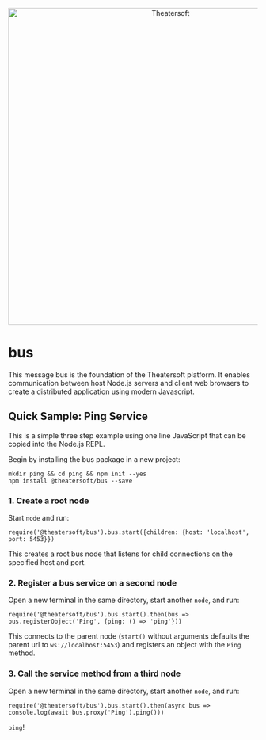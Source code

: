 <p align="center">
<a href="https://www.theatersoft.com">
<img alt="Theatersoft" title="Theatersoft" src="https://www.theatersoft.com/images/theatersoft-logo-text.svg" width="640">
</a>
</p>

# bus
This message bus is the foundation of the Theatersoft platform. It enables communication between host Node.js servers and client web browsers to create a distributed application using modern Javascript.

## Quick Sample: Ping Service
This is a simple three step example using one line JavaScript that can be copied into the Node.js REPL.

Begin by installing the bus package in a new project:
```
mkdir ping && cd ping && npm init --yes
npm install @theatersoft/bus --save
```

### 1. Create a root node
Start `node` and run:
```
require('@theatersoft/bus').bus.start({children: {host: 'localhost', port: 5453}})
```
This creates a root bus node that listens for child connections on the specified host and port.

### 2. Register a bus service on a second node
Open a new terminal in the same directory, start another `node`, and run:
```
require('@theatersoft/bus').bus.start().then(bus => bus.registerObject('Ping', {ping: () => 'ping'}))
```
This connects to the parent node (`start()` without arguments defaults the parent url to `ws://localhost:5453`) and registers an object with the `Ping` method.

### 3. Call the service method from a third node
Open a new terminal in the same directory, start another `node`, and run:
```
require('@theatersoft/bus').bus.start().then(async bus => console.log(await bus.proxy('Ping').ping()))
```

`ping`!
